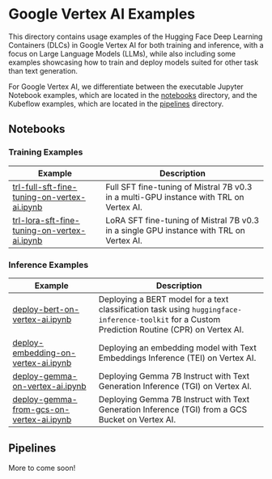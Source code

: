 # Google Vertex AI Examples

This directory contains usage examples of the Hugging Face Deep Learning Containers (DLCs) in Google Vertex AI for both training and inference, with a focus on Large Language Models (LLMs), while also including some examples showcasing how to train and deploy models suited for other task than text generation.

For Google Vertex AI, we differentiate between the executable Jupyter Notebook examples, which are located in the [notebooks](./notebooks) directory, and the Kubeflow examples, which are located in the [pipelines](./pipelines) directory.

## Notebooks

### Training Examples

| Example | Description
|---------|-------------
| [trl-full-sft-fine-tuning-on-vertex-ai.ipynb](./notebooks/trl-full-sft-fine-tuning-on-vertex-ai.ipynb) | Full SFT fine-tuning of Mistral 7B v0.3 in a multi-GPU instance with TRL on Vertex AI.
| [trl-lora-sft-fine-tuning-on-vertex-ai.ipynb](./notebooks/trl-lora-sft-fine-tuning-on-vertex-ai.ipynb) | LoRA SFT fine-tuning of Mistral 7B v0.3 in a single GPU instance with TRL on Vertex AI.

### Inference Examples

| Example | Description
|---------|-------------
| [deploy-bert-on-vertex-ai.ipynb](./notebooks/deploy-bert-on-vertex-ai.ipynb) | Deploying a BERT model for a text classification task using `huggingface-inference-toolkit` for a Custom Prediction Routine (CPR) on Vertex AI.
| [deploy-embedding-on-vertex-ai.ipynb](./notebooks/deploy-embedding-on-vertex-ai.ipynb) | Deploying an embedding model with Text Embeddings Inference (TEI) on Vertex AI.
| [deploy-gemma-on-vertex-ai.ipynb](./notebooks/deploy-gemma-on-vertex-ai.ipynb) | Deploying Gemma 7B Instruct with Text Generation Inference (TGI) on Vertex AI.
| [deploy-gemma-from-gcs-on-vertex-ai.ipynb](./notebooks/deploy-gemma-from-gcs-on-vertex-ai.ipynb) | Deploying Gemma 7B Instruct with Text Generation Inference (TGI) from a GCS Bucket on Vertex AI.

## Pipelines

More to come soon!
